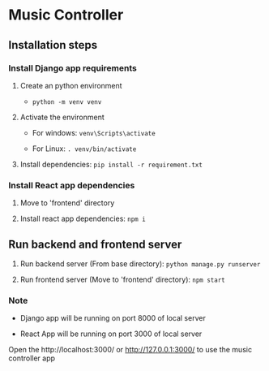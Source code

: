 # Music Controller


## Installation steps

### Install Django app requirements

1. Create an python environment 

     - ```python -m venv venv```

2. Activate the environment

    - For windows: ```venv\Scripts\activate```

    - For Linux: ```. venv/bin/activate```

3. Install dependencies: ```pip install -r requirement.txt```


### Install React app dependencies

1. Move to 'frontend' directory

2. Install react app dependencies: ```npm i```


## Run backend and frontend server

1. Run backend server (From base directory): ```python manage.py runserver```

2. Run frontend server (Move to 'frontend' directory): ```npm start``` 

### Note

- Django app will be running on port 8000 of local server

- React App will be running on port 3000 of local server

Open the http://localhost:3000/ or http://127.0.0.1:3000/ to use the music controller app